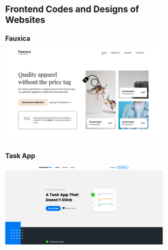 # Frontend Codes and Designs of Websites

## Fauxica

![Fauxica Demo](fauxica_demo.png)

## Task App

![Task APP](TaskApp.png)
